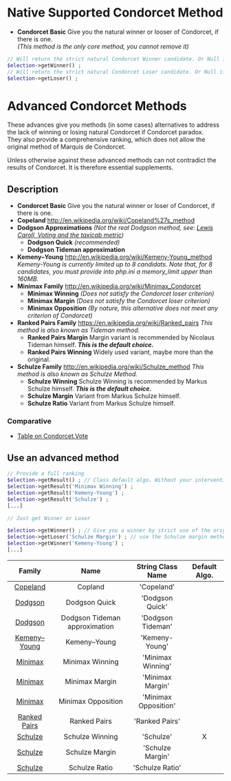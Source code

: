 # Native Supported Condorcet Method

* **Condorcet Basic** Give you the natural winner or looser of Condorcet, if there is one.  
*(This method is the only core method, you cannot remove it)*

```php
// Will return the strict natural Condorcet Winner candidate. Or Null if there is not.
$election->getWinner() ; 
// Will return the strict natural Condorcet Loser candidate. Or Null if there is not.
$election->getLoser() ;
```

# Advanced Condorcet Methods

These advances give you methods (in some cases) alternatives to address the lack of winning or losing natural Condorcet if Condorcet paradox.   
They also provide a comprehensive ranking, which does not allow the original method of Marquis de Condorcet.

Unless otherwise against these advanced methods can not contradict the results of Condorcet. It is therefore essential supplements.   

## Description

* **Condorcet Basic** Give you the natural winner or loser of Condorcet, if there is one.  
* **Copeland** http://en.wikipedia.org/wiki/Copeland%27s_method
* **Dodgson Approximations** *(Not the real Dodgson method, see: [Lewis Caroll, Voting and the taxicab metric](https://www.maa.org/sites/default/files/pdf/cmj_ftp/CMJ/September%202010/3%20Articles/6%2009-229%20Ratliff/Dodgson_CMJ_Final.pdf))*
    * **Dodgson Quick** *(recommended)*
    * **Dodgson Tideman approximation**
* **Kemeny–Young** http://en.wikipedia.org/wiki/Kemeny-Young_method _Kemeny-Young is currently limited up to 8 candidats. Note that, for 8 candidates, you must provide into php.ini a memory_limit upper than 160MB._
* **Minimax Family** http://en.wikipedia.org/wiki/Minimax_Condorcet
    * **Minimax Winning** *(Does not satisfy the Condorcet loser criterion)*  
    * **Minimax Margin** *(Does not satisfy the Condorcet loser criterion)*
    * **Minimax Opposition** *(By nature, this alternative does not meet any criterion of Condorcet)*
* **Ranked Pairs Family** https://en.wikipedia.org/wiki/Ranked_pairs *This method is also known as Tideman method.*
    * **Ranked Pairs Margin** Margin variant is recommended by Nicolaus Tideman himself. ***This is the default choice.***
    * **Ranked Pairs Winning** Widely used variant, maybe more than the original.
* **Schulze Family** http://en.wikipedia.org/wiki/Schulze_method *This method is also known as Schulze Method.*
    * **Schulze Winning** Schulze Winning is recommended by Markus Schulze himself. ***This is the default choice.***
    * **Schulze Margin** Variant from Markus Schulze himself.
    * **Schulze Ratio** Variant from Markus Schulze himself.

### Comparative
* [Table on Condorcet.Vote](http://www.condorcet.vote/Condorcet_Methods)

## Use an advanced method

```php
// Provide a full ranking
$election->getResult() ; // Class default algo. Without your intervention, it is Schulze Winning.
$election->getResult('Minimax Winning') ;
$election->getResult('Kemeny-Young') ;
$election->getResult('Schulze') ;
[...]

// Just get Winner or Loser

$election->getWinner() ; // Give you a winner by strict use of the original method from Marquis of Condorcet.
$election->getLoser('Schulze Margin') ; // use the Schulze margin method, which complements the original method.
$election->getWinner('Kemeny-Young') ;
[...]
```

Family  | Name  | String Class Name | Default Algo.
:-----: | :-----: | :-----:| :-----:
| [Copeland](http://en.wikipedia.org/wiki/Copeland%27s_method) | Copland | 'Copeland'
| [Dodgson](https://www.maa.org/sites/default/files/pdf/cmj_ftp/CMJ/September%202010/3%20Articles/6%2009-229%20Ratliff/Dodgson_CMJ_Final.pdf) | Dodgson Quick | 'Dodgson Quick'
| [Dodgson](https://www.maa.org/sites/default/files/pdf/cmj_ftp/CMJ/September%202010/3%20Articles/6%2009-229%20Ratliff/Dodgson_CMJ_Final.pdf) | Dodgson Tideman approximation | 'Dodgson Tideman'
| [Kemeny–Young](http://en.wikipedia.org/wiki/Kemeny-Young_method) | Kemeny–Young | 'Kemeny-Young'
| [Minimax](http://en.wikipedia.org/wiki/Minimax_Condorcet) | Minimax Winning | 'Minimax Winning'
| [Minimax](http://en.wikipedia.org/wiki/Minimax_Condorcet) | Minimax Margin | 'Minimax Margin'
| [Minimax](http://en.wikipedia.org/wiki/Minimax_Condorcet) | Minimax Opposition | 'Minimax Opposition'
| [Ranked Pairs](https://en.wikipedia.org/wiki/Ranked_pairs) | Ranked Pairs | 'Ranked Pairs'
| [Schulze](http://en.wikipedia.org/wiki/Schulze_method) | Schulze Winning | 'Schulze' | X
| [Schulze](http://en.wikipedia.org/wiki/Schulze_method) | Schulze Margin | 'Schulze Margin'
| [Schulze](http://en.wikipedia.org/wiki/Schulze_method) | Schulze Ratio | 'Schulze Ratio'




